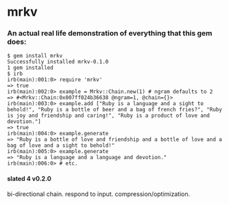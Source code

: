 # mrkv

### An actual real life demonstration of everything that this gem does:

```
$ gem install mrkv
Successfully installed mrkv-0.1.0
1 gem installed
$ irb
irb(main):001:0> require 'mrkv'
=> true
irb(main):002:0> example = Mrkv::Chain.new(1) # ngram defaults to 2
=> #<Mrkv::Chain:0x007ff024b36638 @ngram=1, @chain={}>
irb(main):003:0> example.add ["Ruby is a language and a sight to behold!", "Ruby is a bottle of beer and a bag of french fries?", "Ruby is joy and friendship and caring!", "Ruby is a product of love and devotion."]
=> true
irb(main):004:0> example.generate
=> "Ruby is a bottle of love and friendship and a bottle of love and a bag of love and a sight to behold!"
irb(main):005:0> example.generate
=> "Ruby is a language and a language and devotion."
irb(main):006:0> # etc.

```

#### slated 4 v0.2.0

bi-directional chain. respond to input. compression/optimization.
